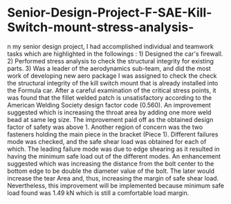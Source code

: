 # Senior-Design-Project-F-SAE-Kill-Switch-mount-stress-analysis-
n my senior design project, I had accomplished individual and teamwork tasks which are highlighted in the followings : 1) Designed the car's firewall. 2) Performed stress analysis to check the structural integrity for existing parts. 3) Was a leader of the aerodynamics sub-team, and did the most work of developing new aero package
I was assigned to check the check the structural integrity of the kill switch mount that is already installed into the Formula car. After a careful examination of the critical stress points, it was found that the fillet welded patch is unsatisfactory according to the American Welding Society design factor code (0.560). An improvement suggested which is increasing the throat area by adding one more weld bead at same leg size. The improvement paid off as the obtained design factor of safety was above 1.  Another region of concern was the two fasteners holding the main piece in the bracket (Piece 1). Different failures mode was checked, and the safe shear load was obtained for each of which. The leading failure mode was due to edge shearing as it resulted in having the minimum safe load out of the different modes. An enhancement suggested which was increasing the distance from the bolt center to the bottom edge to be double the diameter value of the bolt. The later would increase the tear Area and, thus, increasing the margin of safe shear load. Nevertheless, this improvement will be implemented because minimum safe load found was 1.49 kN which is still a comfortable load margin.

